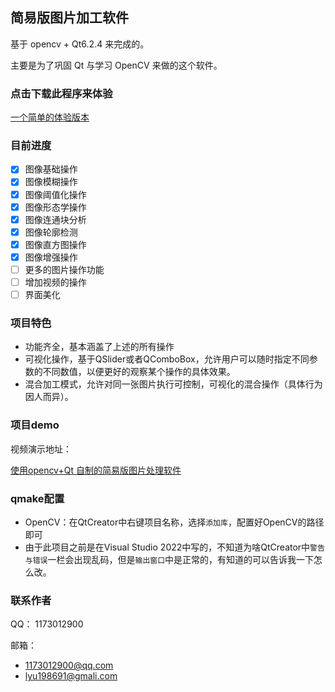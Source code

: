 ﻿## 简易版图片加工软件

基于 opencv + Qt6.2.4 来完成的。

主要是为了巩固 Qt 与学习 OpenCV 来做的这个软件。

### 点击下载此程序来体验
[一个简单的体验版本](https://github.com/luumod/simpleIPS/releases/tag/v1.1)

### 目前进度

- [x] 图像基础操作
- [x] 图像模糊操作
- [x] 图像阈值化操作
- [x] 图像形态学操作
- [x] 图像连通块分析
- [x] 图像轮廓检测
- [x] 图像直方图操作
- [x] 图像增强操作
- [ ] 更多的图片操作功能
- [ ] 增加视频的操作
- [ ] 界面美化

###  项目特色

* 功能齐全，基本涵盖了上述的所有操作
* 可视化操作，基于QSlider或者QComboBox，允许用户可以随时指定不同参数的不同数值，以便更好的观察某个操作的具体效果。
* 混合加工模式，允许对同一张图片执行可控制，可视化的混合操作（具体行为因人而异）。

### 项目demo
视频演示地址：

[使用opencv+Qt 自制的简易版图片处理软件](https://www.bilibili.com/video/BV1qN411t7jK/#reply188969413872)

### qmake配置
* OpenCV：在QtCreator中右键项目名称，选择`添加库`，配置好OpenCV的路径即可
* 由于此项目之前是在Visual Studio 2022中写的，不知道为啥QtCreator中`警告与错误`一栏会出现乱码，但是`输出窗口`中是正常的，有知道的可以告诉我一下怎么改。

### 联系作者

QQ： 1173012900

邮箱： 

* 1173012900@qq.com
* lyu198691@gmali.com



 
